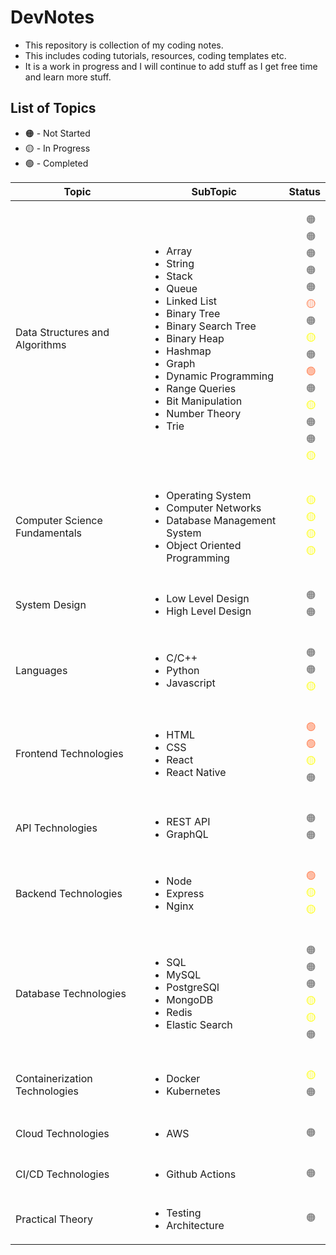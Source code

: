# DevNotes

- This repository is collection of my coding notes.
- This includes coding tutorials, resources, coding templates etc.
- It is a work in progress and I will continue to add stuff as I get free time and learn more stuff.

## List of Topics

- 🟠 - Not Started
- 🟡 - In Progress
- 🟢 - Completed

<table>
   <thead>
      <tr>
         <th>Topic</th>
         <th>SubTopic</th>
         <th>Status</th>
      </tr>
   </thead>

   <tbody>
      <tr>
          <td>Data Structures and Algorithms</td>
          <td>
              <ul>
                <li>Array</li>
                <li>String</li>
                <li>Stack</li>
                <li>Queue</li>
                <li>Linked List</li>
                <li>Binary Tree</li>
                <li>Binary Search Tree</li>
                <li>Binary Heap</li>
                <li>Hashmap</li>
                <li>Graph</li>
                <li>Dynamic Programming</li>
                <li>Range Queries</li>
                <li>Bit Manipulation</li>
                <li>Number Theory</li>
                <li>Trie</li>
              </ul>
          </td>
          <td>
              <ul style="list-style-type:none;">
                <li style="color:grey;">🟠</li>
                <li style="color:grey;">🟠</li>
                <li style="color:grey;">🟠</li>
                <li style="color:grey;">🟠</li>
                <li style="color:grey;">🟠</li>
                <li style="color:coral;">🟡</li>
                <li style="color:grey;">🟠</li>
                <li style="color:yellow;">🟡</li>
                <li style="color:grey;">🟠</li>
                <li style="color:coral;">🟢</li>
                <li style="color:grey;">🟠</li>
                <li style="color:yellow;">🟡</li>
                <li style="color:grey;">🟠</li>
                <li style="color:grey;">🟠</li>
                <li style="color:yellow;">🟡</li>
              </ul>
          </td>
      </tr>
      <tr>
          <td>Computer Science Fundamentals</td>
          <td>
              <ul>
                <li>Operating System</li>
                <li>Computer Networks</li>
                <li>Database Management System</li>
                <li>Object Oriented Programming</li>
              </ul>
          </td>
          <td>
              <ul style="list-style-type:none;">
                <li style="color:yellow;">🟡</li>
                <li style="color:yellow;">🟡</li>
                <li style="color:yellow;">🟡</li>
                <li style="color:yellow;">🟡</li>
              </ul>
          </td>
      </tr>
      <tr>
          <td>System Design</td>
          <td>
              <ul>
                <li>Low Level Design</li>
                <li>High Level Design</li>
              </ul>
          </td>
          <td>
              <ul style="list-style-type:none;">
                <li style="color:grey;">🟠</li>
                <li style="color:grey;">🟠</li>
              </ul>
          </td>
      </tr>
      <tr>
          <td>Languages</td>
          <td>
              <ul>
                <li>C/C++</li>
                <li>Python</li>
                <li>Javascript</li>
              </ul>
          </td>
          <td>
              <ul style="list-style-type:none;">
                <li style="color:grey;">🟠</li>
                <li style="color:grey;">🟠</li>
                <li style="color:yellow;">🟡</li>
              </ul>
          </td>
      </tr>
      <tr>
          <td>Frontend Technologies</td>
          <td>
              <ul>
                <li>HTML</li>
                <li>CSS</li>
                <li>React</li>
                <li>React Native</li>
              </ul>
          </td>
          <td>
              <ul style="list-style-type:none;">
                <li style="color:coral;">🟢</li>
                <li style="color:coral;">🟢</li>
                <li style="color:yellow;">🟡</li>
                <li style="color:grey;">🟠</li>
              </ul>
          </td>
      </tr>
      <tr>
          <td>API Technologies</td>
          <td>
              <ul>
                <li>REST API</li>
                <li>GraphQL</li>
              </ul>
          </td>
          <td>
              <ul style="list-style-type:none;">
                <li style="color:grey;">🟠</li>
                <li style="color:grey;">🟠</li>
              </ul>
          </td>
      </tr>
      <tr>
          <td>Backend Technologies</td>
          <td>
              <ul>
                <li>Node</li>
                <li>Express</li>
                <li>Nginx</li>
              </ul>
          </td>
          <td>
              <ul style="list-style-type:none;">
                <li style="color:coral;">🟢</li>
                <li style="color:yellow;">🟡</li>
                <li style="color:yellow;">🟡</li>
              </ul>
          </td>
      </tr>
      <tr>
          <td>Database Technologies</td>
          <td>
              <ul>
                <li>SQL</li>
                <li>MySQL</li>
                <li>PostgreSQl</li>
                <li>MongoDB</li>
                <li>Redis</li>
                <li>Elastic Search</li>
              </ul>
          </td>
          <td>
              <ul style="list-style-type:none;">
                <li style="color:grey;">🟠</li>
                <li style="color:grey;">🟠</li>
                <li style="color:grey;">🟠</li>
                <li style="color:yellow;">🟡</li>
                <li style="color:yellow;">🟡</li>
                <li style="color:grey;">🟠</li>
              </ul>
          </td>
      </tr>
      <tr>
          <td>Containerization Technologies</td>
          <td>
            <ul>
                <li>Docker</li>
                <li>Kubernetes</li>
            </ul>
          </td>
          <td>
            <ul style="list-style-type:none;">
                <li style="color:yellow;">🟡</li>
                <li style="color:grey;">🟠</li>
            </ul>
          </td>
      </tr>
      <tr>
          <td>Cloud Technologies</td>
          <td>
            <ul>
                <li>AWS</li>
            </ul>
          </td>
          <td>
            <ul style="list-style-type:none;">
                <li style="color:grey;">🟠</li>
            </ul>
          </td>
      </tr>
      <tr>
          <td>CI/CD Technologies</td>
          <td>
            <ul>
                <li>Github Actions</li>
            </ul>
          </td>
          <td>
            <ul style="list-style-type:none;">
                <li style="color:grey;">🟠</li>
            </ul>
          </td>
      </tr>
      <tr>
          <td>Practical Theory</td>
          <td>
            <ul>
                <li>Testing</li>
                <li>Architecture</li>
            </ul>
          </td>
          <td>
            <ul style="list-style-type:none;">
                <li style="color:grey;">🟠</li>
            </ul>
          </td>
      </tr>
   </tbody>
</table>
